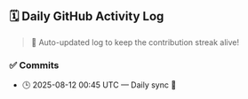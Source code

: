## 🗓️ Daily GitHub Activity Log

> 🤖 Auto-updated log to keep the contribution streak alive!

### ✅ Commits

- 🕒 2025-08-12 00:45 UTC — Daily sync 🌿

